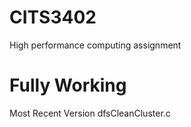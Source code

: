# CITS3402
High performance computing assignment

# Fully Working
Most Recent Version
  dfsCleanCluster.c

